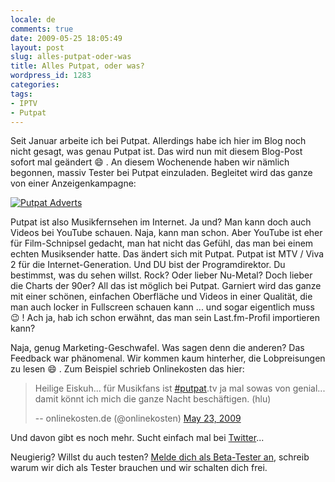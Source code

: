 ```yaml
---
locale: de
comments: true
date: 2009-05-25 18:05:49
layout: post
slug: alles-putpat-oder-was
title: Alles Putpat, oder was?
wordpress_id: 1283
categories:
tags:
- IPTV
- Putpat
---
```


Seit Januar arbeite ich bei Putpat. Allerdings habe ich hier im Blog noch nicht
gesagt, was genau Putpat ist. Das wird nun mit diesem Blog-Post sofort mal
geändert :smile: . An diesem Wochenende haben wir nämlich begonnen, massiv Tester
bei Putpat einzuladen. Begleitet wird das ganze von einer Anzeigenkampagne:

[![Putpat Adverts](http://farm3.static.flickr.com/2467/3562788349_b962fdbe69.jpg)](http://www.flickr.com/photos/wannawork/3562788349/)

Putpat ist also Musikfernsehen im Internet. Ja und? Man kann doch auch Videos
bei YouTube schauen. Naja, kann man schon. Aber YouTube ist eher für
Film-Schnipsel gedacht, man hat nicht das Gefühl, das man bei einem echten
Musiksender hatte. Das ändert sich mit Putpat. Putpat ist MTV / Viva 2 für die
Internet-Generation. Und DU bist der Programdirektor. Du bestimmst, was du
sehen willst. Rock? Oder lieber Nu-Metal? Doch lieber die Charts der 90er? All
das ist möglich bei Putpat. Garniert wird das ganze mit einer schönen,
einfachen Oberfläche und Videos in einer Qualität, die man auch locker in
Fullscreen schauen kann ... und sogar eigentlich muss :wink: ! Ach ja, hab ich
schon erwähnt, das man sein Last.fm-Profil importieren kann?

Naja, genug Marketing-Geschwafel. Was sagen denn die anderen? Das Feedback war
phänomenal. Wir kommen kaum hinterher, die Lobpreisungen zu lesen :smile: . Zum
Beispiel schrieb Onlinekosten das hier:

> Heilige Eiskuh... für Musikfans ist
> [#putpat](https://twitter.com/search/%2523putpat).tv ja mal sowas von
> genial... damit könnt ich mich die ganze Nacht beschäftigen. (hlu)
> 
> -- onlinekosten.de (@onlinekosten) [May 23, 2009](https://twitter.com/onlinekosten/status/1895856019)

Und davon gibt es noch mehr. Sucht einfach mal bei [Twitter](http://search.twitter.com/search?q=putpat)...

Neugierig? Willst du auch testen? [Melde dich als Beta-Tester an](http://www.putpat.tv/apply),
schreib warum wir dich als Tester brauchen und wir schalten dich frei.
